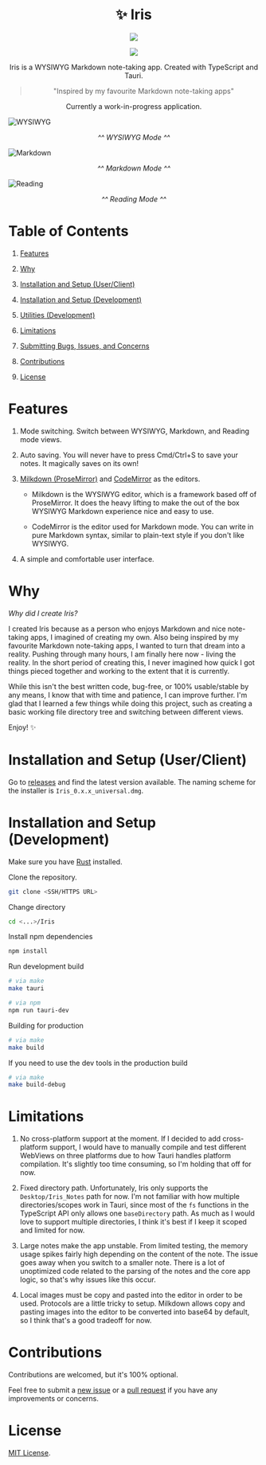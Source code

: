 <h1 align="center">✨ Iris</h1>

<p align="center">
<img src="https://img.shields.io/badge/Platforms-macOS-lightgrey">
</p>

<p align="center">
<img src="https://img.shields.io/badge/Architecture-x64%20%7C%20arm64-lightgrey">
</p>

<p align="center">Iris is a WYSIWYG Markdown note-taking app. Created with TypeScript and Tauri.</p>

> <p align="center">"Inspired by my favourite Markdown note-taking apps"</p>

<p align="center">Currently a work-in-progress application.</p> 

![WYSIWYG](/screenshots/wysiwyg.png)

<p align="center"><i>^^ WYSIWYG Mode ^^ </i></p>

![Markdown](/screenshots/markdown.png)

<p align="center"><i>^^ Markdown Mode ^^ </i></p>

![Reading](/screenshots/reading.png)

<p align="center"><i>^^ Reading Mode ^^ </i></p>

# Table of Contents

1. [Features](#features)

2. [Why](#why)

3. [Installation and Setup (User/Client)](#installation-and-setup-userclient)

4. [Installation and Setup (Development)](#installation-and-setup-development)

5. [Utilities (Development)](#utilities-development)

6. [Limitations](#limitations)

7. [Submitting Bugs, Issues, and Concerns](#submitting-bugs-issues-and-concerns)

8. [Contributions](#contributions)

9. [License](#license)

# Features

1. Mode switching. Switch between WYSIWYG, Markdown, and Reading mode views. 

2. Auto saving. You will never have to press Cmd/Ctrl+S to save your notes. It magically saves on its own!

3. [Milkdown (ProseMirror)](https://milkdown.dev/) and [CodeMirror](https://codemirror.net/) as the editors. 

    - Milkdown is the WYSIWYG editor, which is a framework based off of ProseMirror. It does the heavy lifting to make the out of the box WYSIWYG Markdown experience nice and easy to use.

    - CodeMirror is the editor used for Markdown mode. You can write in pure Markdown syntax, similar to plain-text style if you don't like WYSIWYG. 

4. A simple and comfortable user interface.

# Why

*Why did I create Iris?*

I created Iris because as a person who enjoys Markdown and nice note-taking apps, I imagined of creating my own. Also being inspired by my favourite Markdown note-taking apps, I wanted to turn that dream into a reality. Pushing through many hours, I am finally here now - living the reality. In the short period of creating this, I never imagined how quick I got things pieced together and working to the extent that it is currently.

While this isn't the best written code, bug-free, or 100% usable/stable by any means, I know that with time and patience, I can improve further. I'm glad that I learned a few things while doing this project, such as creating a basic working file directory tree and switching between different views.

Enjoy! ✨

# Installation and Setup (User/Client)

Go to [releases](https://github.com/alexwkleung/Iris/releases) and find the latest version available. The naming scheme for the installer is `Iris_0.x.x_universal.dmg`.

# Installation and Setup (Development)

Make sure you have [Rust](https://www.rust-lang.org/tools/install) installed. 

Clone the repository.

```bash 
git clone <SSH/HTTPS URL>
```

Change directory 

```bash
cd <...>/Iris
```

Install npm dependencies

```bash
npm install 
```

Run development build

```bash
# via make 
make tauri

# via npm
npm run tauri-dev
```

Building for production

```bash
# via make 
make build
```

If you need to use the dev tools in the production build

```bash
# via make
make build-debug
```

# Limitations

1. No cross-platform support at the moment. If I decided to add cross-platform support, I would have to manually compile and test different WebViews on three platforms due to how Tauri handles platform compilation. It's slightly too time consuming, so I'm holding that off for now. 

2. Fixed directory path. Unfortunately, Iris only supports the `Desktop/Iris_Notes` path for now. I'm not familiar with how multiple directories/scopes work in Tauri, since most of the `fs` functions in the TypeScript API only allows one `baseDirectory` path. As much as I would love to support multiple directories, I think it's best if I keep it scoped and limited for now.

3. Large notes make the app unstable. From limited testing, the memory usage spikes fairly high depending on the content of the note. The issue goes away when you switch to a smaller note. There is a lot of unoptimized code related to the parsing of the notes and the core app logic, so that's why issues like this occur.

4. Local images must be copy and pasted into the editor in order to be used. Protocols are a little tricky to setup. Milkdown allows copy and pasting images into the editor to be converted into base64 by default, so I think that's a good tradeoff for now. 

# Contributions

Contributions are welcomed, but it's 100% optional. 

Feel free to submit a [new issue](https://github.com/alexwkleung/Iris/issues) or a [pull request](https://github.com/alexwkleung/Iris/pulls) if you have any improvements or concerns.

# License 

[MIT License](LICENSE).
